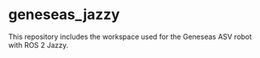 # geneseas_jazzy
This repository includes the workspace used for the Geneseas ASV robot with ROS 2 Jazzy.
